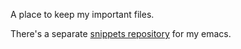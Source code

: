 A place to keep my important files.

There's a separate [snippets repository](https://github.com/tylerdiaz/snippets) for my emacs.

